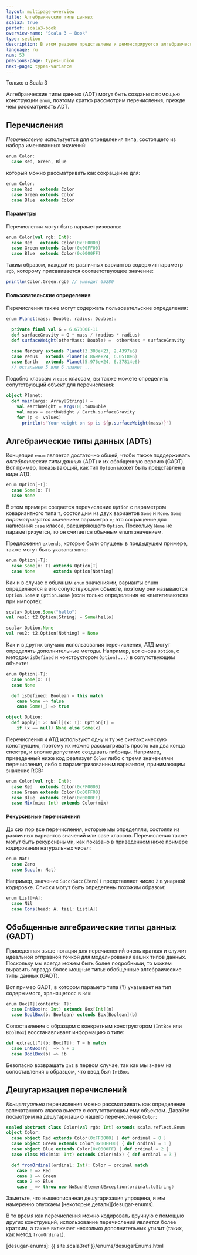 ```yaml
---
layout: multipage-overview
title: Алгебраические типы данных
scala3: true
partof: scala3-book
overview-name: "Scala 3 — Book"
type: section
description: В этом разделе представлены и демонстрируются алгебраические типы данных (ADT) в Scala 3.
language: ru
num: 53
previous-page: types-union
next-page: types-variance
---
```


<span class="tag tag-inline">Только в Scala 3</span>

Алгебраические типы данных (ADT) могут быть созданы с помощью конструкции `enum`,
поэтому кратко рассмотрим перечисления, прежде чем рассматривать ADT.

## Перечисления

_Перечисление_ используется для определения типа, состоящего из набора именованных значений:

```scala
enum Color:
  case Red, Green, Blue
```

который можно рассматривать как сокращение для:

```scala
enum Color:
  case Red   extends Color
  case Green extends Color
  case Blue  extends Color
```

#### Параметры

Перечисления могут быть параметризованы:

```scala
enum Color(val rgb: Int):
  case Red   extends Color(0xFF0000)
  case Green extends Color(0x00FF00)
  case Blue  extends Color(0x0000FF)
```

Таким образом, каждый из различных вариантов содержит параметр `rgb`,
которому присваивается соответствующее значение:

```scala
println(Color.Green.rgb) // выводит 65280
```

#### Пользовательские определения

Перечисления также могут содержать пользовательские определения:

```scala
enum Planet(mass: Double, radius: Double):

  private final val G = 6.67300E-11
  def surfaceGravity = G * mass / (radius * radius)
  def surfaceWeight(otherMass: Double) =  otherMass * surfaceGravity

  case Mercury extends Planet(3.303e+23, 2.4397e6)
  case Venus   extends Planet(4.869e+24, 6.0518e6)
  case Earth   extends Planet(5.976e+24, 6.37814e6)
  // остальные 5 или 6 планет ...
```

Подобно классам и `case` классам, вы также можете определить сопутствующий объект для перечисления:

```scala
object Planet:
  def main(args: Array[String]) =
    val earthWeight = args(0).toDouble
    val mass = earthWeight / Earth.surfaceGravity
    for (p <- values)
      println(s"Your weight on $p is ${p.surfaceWeight(mass)}")
```

## Алгебраические типы данных (ADTs)

Концепция `enum` является достаточно общей,
чтобы также поддерживать _алгебраические типы данных_ (ADT) и их обобщенную версию (GADT).
Вот пример, показывающий, как тип `Option` может быть представлен в виде АТД:

```scala
enum Option[+T]:
  case Some(x: T)
  case None
```

В этом примере создается перечисление `Option` с параметром ковариантного типа `T`,
состоящим из двух вариантов `Some` и `None`.
`Some` _параметризуется_ значением параметра `x`;
это сокращение для написания `case` класса, расширяющего `Option`.
Поскольку `None` не параметризуется, то он считается обычным enum значением.

Предложения `extends`, которые были опущены в предыдущем примере, также могут быть указаны явно:

```scala
enum Option[+T]:
  case Some(x: T) extends Option[T]
  case None       extends Option[Nothing]
```

Как и в случае с обычным `enum` значениями, варианты enum определяются в его сопутствующем объекте,
поэтому они называются `Option.Some` и `Option.None` (если только определения не «вытягиваются» при импорте):

```scala
scala> Option.Some("hello")
val res1: t2.Option[String] = Some(hello)

scala> Option.None
val res2: t2.Option[Nothing] = None
```

Как и в других случаях использования перечисления, АТД могут определять дополнительные методы.
Например, вот снова `Option`, с методом `isDefined` и конструктором `Option(...)` в сопутствующем объекте:

```scala
enum Option[+T]:
  case Some(x: T)
  case None

  def isDefined: Boolean = this match
    case None => false
    case Some(_) => true

object Option:
  def apply[T >: Null](x: T): Option[T] =
    if (x == null) None else Some(x)
```

Перечисления и АТД используют одну и ту же синтаксическую конструкцию,
поэтому их можно рассматривать просто как два конца спектра, и вполне допустимо создавать гибриды.
Например, приведенный ниже код реализует `Color` либо с тремя значениями перечисления,
либо с параметризованным вариантом, принимающим значение RGB:

```scala
enum Color(val rgb: Int):
  case Red   extends Color(0xFF0000)
  case Green extends Color(0x00FF00)
  case Blue  extends Color(0x0000FF)
  case Mix(mix: Int) extends Color(mix)
```

#### Рекурсивные перечисления

До сих пор все перечисления, которые мы определяли, состояли из различных вариантов значений или case классов.
Перечисления также могут быть рекурсивными, как показано в приведенном ниже примере кодирования натуральных чисел:

```scala
enum Nat:
  case Zero
  case Succ(n: Nat)
```

Например, значение `Succ(Succ(Zero))` представляет число `2` в унарной кодировке.
Списки могут быть определены похожим образом:

```scala
enum List[+A]:
  case Nil
  case Cons(head: A, tail: List[A])
```

## Обобщенные алгебраические типы данных (GADT)

Приведенная выше нотация для перечислений очень краткая
и служит идеальной отправной точкой для моделирования ваших типов данных.
Поскольку мы всегда можем быть более подробными, то можем выразить гораздо более мощные типы:
обобщенные алгебраические типы данных (GADT).

Вот пример GADT, в котором параметр типа (`T`) указывает на тип содержимого, хранящегося в `Box`:

```scala
enum Box[T](contents: T):
  case IntBox(n: Int) extends Box[Int](n)
  case BoolBox(b: Boolean) extends Box[Boolean](b)
```

Сопоставление с образцом с конкретным конструктором (`IntBox` или `BoolBox`) восстанавливает информацию о типе:

```scala
def extract[T](b: Box[T]): T = b match
  case IntBox(n)  => n + 1
  case BoolBox(b) => !b
```

Безопасно возвращать `Int` в первом случае, так как мы знаем из сопоставления с образцом, что ввод был `IntBox`.

## Дешугаризация перечислений

_Концептуально_ перечисления можно рассматривать как определение запечатанного класса вместе с сопутствующим ему объектом.
Давайте посмотрим на дешугаризацию нашего перечисления `Color`:

```scala
sealed abstract class Color(val rgb: Int) extends scala.reflect.Enum
object Color:
  case object Red extends Color(0xFF0000) { def ordinal = 0 }
  case object Green extends Color(0x00FF00) { def ordinal = 1 }
  case object Blue extends Color(0x0000FF) { def ordinal = 2 }
  case class Mix(mix: Int) extends Color(mix) { def ordinal = 3 }

  def fromOrdinal(ordinal: Int): Color = ordinal match
    case 0 => Red
    case 1 => Green
    case 2 => Blue
    case _ => throw new NoSuchElementException(ordinal.toString)
```

Заметьте, что вышеописанная дешугаризация упрощена, и мы намеренно опускаем [некоторые детали][desugar-enums].

В то время как перечисления можно кодировать вручную с помощью других конструкций,
использование перечислений является более кратким,
а также включает несколько дополнительных утилит (таких, как метод `fromOrdinal`).

[desugar-enums]: {{ site.scala3ref }}/enums/desugarEnums.html
